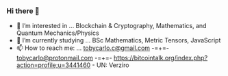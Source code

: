### Hi there 👋

- 🔭 I’m interested in ... Blockchain & Cryptography, Mathematics, and Quantum Mechanics/Physics
- 🌱 I’m currently studying ... BSc Mathematics, Metric Tensors, JavaScript
- 📫 How to reach me: ... tobycarlo.c@gmail.com -=+=- tobycarlo@protonmail.com -=+=- https://bitcointalk.org/index.php?action=profile;u=3441460 - UN: Verziro
